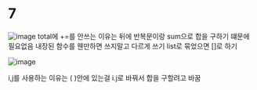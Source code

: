 # 7

![image](https://github.com/LeeMinGyu23/7/assets/117800561/c91ed05c-2103-4033-aba6-459820e51a03)
total에 +=를 안쓰는 이유는 뒤에 반복문이랑 sum으로 합을 구하기 떄문에 필요없음
내장된 함수를 웬만하면 쓰지말고 다르게 쓰기 list로 묶었으면 []로 하기


![image](https://github.com/LeeMinGyu23/7/assets/117800561/72a8f312-830d-4f48-889b-f035ac31858d)

i,j를 사용하는 이유는 ( )안에 있는걸 i.j로 바꿔서 합을 구할려고 바꿈 
